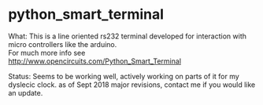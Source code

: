 # python_smart_terminal
What:
  This is a line oriented rs232 terminal developed for interaction with micro controllers like the arduino.  
  For much more info see http://www.opencircuits.com/Python_Smart_Terminal

Status: 
  Seems to be working well, actively working on parts of it for my dyslecic clock.
  as of Sept 2018 major revisions, contact me if you would like an update.



